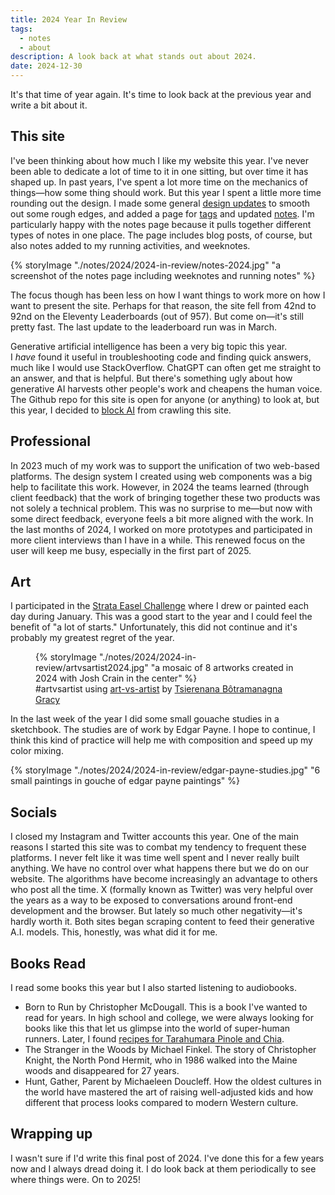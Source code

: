 ```yaml
---
title: 2024 Year In Review
tags:
  - notes
  - about
description: A look back at what stands out about 2024.
date: 2024-12-30
---
```

It's that time of year again. It's time to look back at the previous year and write a bit about it.
## This site
I've been thinking about how much I like my website this year. I've never been able to dedicate a lot of time to it in one sitting, but over time it has shaped up. In past years, I've spent a lot more time on the mechanics of things—how some thing should work. But this year I spent a little more time rounding out the design. I made some general [design updates](/notes/2024/design-updates/) to smooth out some rough edges, and added a page for [tags](/tags/) and updated [notes](/notes/). I'm particularly happy with the notes page because it pulls together different types of notes in one place. The page includes blog posts, of course, but also notes added to my running activities, and weeknotes.

{% storyImage "./notes/2024/2024-in-review/notes-2024.jpg" "a screenshot of the notes page including weeknotes and running notes" %}

The focus though has been less on how I want things to work more on how I want to present the site. Perhaps for that reason, the site fell from 42nd to 92nd on the Eleventy Leaderboards (out of 957). But come on—it's still pretty fast. The last update to the leaderboard run was in March. 

Generative artificial intelligence has been a very big topic this year. I _have_ found it useful in troubleshooting code and finding quick answers, much like I would use StackOverflow. ChatGPT can often get me straight to an answer, and that is helpful. But there's something ugly about how generative AI harvests other people's work and cheapens the human voice. The Github repo for this site is open for anyone (or anything) to look at, but this year, I decided to [block AI](https://github.com/joshcrain/joshcrain.io/blob/master/ai.txt) from crawling this site.

## Professional
In 2023 much of my work was to support the unification of two web-based platforms. The design system I created using web components was a big help to facilitate this work. However, in 2024 the teams learned (through client feedback) that the work of bringing together these two products was not solely a technical problem. This was no surprise to me—but now with some direct feedback, everyone feels a bit more aligned with the work. In the last months of 2024, I worked on more prototypes and participated in more client interviews than I have in a while. This renewed focus on the user will keep me busy, especially in the first part of 2025.

## Art
I participated in the [Strata Easel Challenge](/art/strada-easel-challenge/) where I drew or painted each day during January. This was a good start to the year and I could feel the benefit of "a lot of starts." Unfortunately, this did not continue and it's probably my greatest regret of the year. 
<figure>
{% storyImage "./notes/2024/2024-in-review/artvsartist2024.jpg" "a mosaic of 8 artworks created in 2024 with Josh Crain in the center" %}
<figcaption>#artvsartist using <a href="https://artvsartist.netlify.app/">art-vs-artist</a> by <a href="https://github.com/tbgracy">Tsierenana Bôtramanagna Gracy</a></figcaption>
</figure>

In the last week of the year I did some small gouache studies in a sketchbook. The studies are of work by Edgar Payne. I hope to continue, I think this kind of practice will help me with composition and speed up my color mixing. 

{% storyImage "./notes/2024/2024-in-review/edgar-payne-studies.jpg" "6 small paintings in gouche of edgar payne paintings" %}

## Socials
I closed my Instagram and Twitter accounts this year. One of the main reasons I started this site was to combat my tendency to frequent these platforms. I never felt like it was time well spent and I never really built anything. We have no control over what happens there but we do on our  website. The algorithms have become increasingly an advantage to others who post all the time. X (formally known as Twitter) was very helpful over the years as a way to be exposed to conversations around front-end development and the browser. But lately so much other negativity—it's hardly worth it. Both sites began scraping content to feed their generative A.I. models. This, honestly, was what did it for me.

## Books Read
I read some books this year but I also started listening to audiobooks.
- Born to Run by Christopher McDougall. This is a book I've wanted to read for years. In high school and college, we were always looking for books like this that let us glimpse into the world of super-human runners. Later, I found [recipes for Tarahumara Pinole and Chia](https://www.nomeatathlete.com/tarahumara-pinole-chia-recipes/).
- The Stranger in the Woods by Michael Finkel. The story of Christopher Knight, the North Pond Hermit, who in 1986 walked into the Maine woods and disappeared for 27 years.
- Hunt, Gather, Parent by Michaeleen Doucleff. How the oldest cultures in the world have mastered the art of raising well-adjusted kids and how different that process looks compared to modern Western culture. 

## Wrapping up
I wasn't sure if I'd write this final post of 2024. I've done this for a few years now and I always dread doing it. I do look back at them periodically to see where things were. On to 2025!